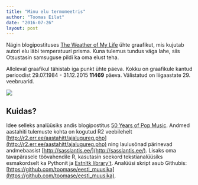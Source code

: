 ```yaml
---
title: "Minu elu termomeetris"
author: "Toomas Eilat"
date: "2016-07-26"
layout: post
---
```








Nägin blogipostituses [The Weather of My Life](http://livingwithdata.com/life_weather.html) ühte graafikut, mis kujutab autori elu läbi temperatuuri prisma. Kuna tulemus tundus väga lahe, siis Otsustasin samsuguse pildi ka oma elust teha.

Alloleval graafikul tähistab iga punkt ühte päeva. Kokku on graafikule kantud perioodist 29.07.1984 - 31.12.2015 __11469__ päeva. Välistatud on liigaastate 29. veebruarid.

<img src="{{ site.url }}/img/minu-elu-termomeetris-minu_elu_termomeetris-1.png" style="display: block; margin: auto;" />

## Kuidas?
Idee selleks analüüsiks andis blogipostitus [50 Years of Pop Music](http://kaylinwalker.com/50-years-of-pop-music/). Andmed aastahiti tulemuste kohta on kogutud R2 veebilehelt [http://r2.err.ee/aastahitt/ajalugureg.php](http://r2.err.ee/aastahitt/ajalugureg.php) ning laulusõnad pärinevad andmebaasist [http://sasslantis.ee/](http://sasslantis.ee/). Lisaks oma tavapärasele töövahendile R, kasutasin seekord tekstianalüüsiks esmakordselt ka Pythonit ja [Estnltk library't](http://estnltk.github.io/estnltk/1.4/index.html). 
Analüüsi skript asub Githubis: [https://github.com/toomase/eesti_muusika](https://github.com/toomase/eesti_muusika).
